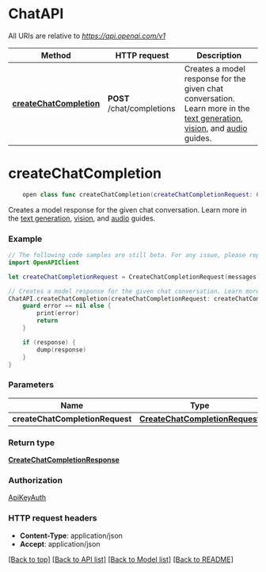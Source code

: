 # ChatAPI

All URIs are relative to *https://api.openai.com/v1*

Method | HTTP request | Description
------------- | ------------- | -------------
[**createChatCompletion**](ChatAPI.md#createchatcompletion) | **POST** /chat/completions | Creates a model response for the given chat conversation. Learn more in the [text generation](/docs/guides/text-generation), [vision](/docs/guides/vision), and [audio](/docs/guides/audio) guides. 


# **createChatCompletion**
```swift
    open class func createChatCompletion(createChatCompletionRequest: CreateChatCompletionRequest, completion: @escaping (_ data: CreateChatCompletionResponse?, _ error: Error?) -> Void)
```

Creates a model response for the given chat conversation. Learn more in the [text generation](/docs/guides/text-generation), [vision](/docs/guides/vision), and [audio](/docs/guides/audio) guides. 

### Example
```swift
// The following code samples are still beta. For any issue, please report via http://github.com/OpenAPITools/openapi-generator/issues/new
import OpenAPIClient

let createChatCompletionRequest = CreateChatCompletionRequest(messages: [ChatCompletionRequestMessage(content: "content_example", role: "role_example", name: "name_example", refusal: "refusal_example", audio: ChatCompletionRequestAssistantMessage_audio(id: "id_example"), toolCalls: [ChatCompletionMessageToolCall(id: "id_example", type: "type_example", function: ChatCompletionMessageToolCall_function(name: "name_example", arguments: "arguments_example"))], functionCall: ChatCompletionRequestAssistantMessage_function_call(arguments: "arguments_example", name: "name_example"), toolCallId: "toolCallId_example")], model: CreateChatCompletionRequest_model(), store: false, metadata: "TODO", frequencyPenalty: 123, logitBias: "TODO", logprobs: false, topLogprobs: 123, maxTokens: 123, maxCompletionTokens: 123, n: 123, modalities: ["modalities_example"], prediction: CreateChatCompletionRequest_prediction(type: "type_example", content: PredictionContent_content()), audio: CreateChatCompletionRequest_audio(voice: "voice_example", format: "format_example"), presencePenalty: 123, responseFormat: CreateChatCompletionRequest_response_format(type: "type_example", jsonSchema: ResponseFormatJsonSchema_json_schema(description: "description_example", name: "name_example", schema: "TODO", strict: false)), seed: 123, serviceTier: "serviceTier_example", stop: CreateChatCompletionRequest_stop(), stream: false, streamOptions: ChatCompletionStreamOptions(includeUsage: false), temperature: 123, topP: 123, tools: [ChatCompletionTool(type: "type_example", function: FunctionObject(description: "description_example", name: "name_example", parameters: "TODO", strict: false))], toolChoice: ChatCompletionToolChoiceOption(type: "type_example", function: AssistantsNamedToolChoice_function(name: "name_example")), parallelToolCalls: false, user: "user_example", functionCall: CreateChatCompletionRequest_function_call(name: "name_example"), functions: [ChatCompletionFunctions(description: "description_example", name: "name_example", parameters: "TODO")]) // CreateChatCompletionRequest | 

// Creates a model response for the given chat conversation. Learn more in the [text generation](/docs/guides/text-generation), [vision](/docs/guides/vision), and [audio](/docs/guides/audio) guides. 
ChatAPI.createChatCompletion(createChatCompletionRequest: createChatCompletionRequest) { (response, error) in
    guard error == nil else {
        print(error)
        return
    }

    if (response) {
        dump(response)
    }
}
```

### Parameters

Name | Type | Description  | Notes
------------- | ------------- | ------------- | -------------
 **createChatCompletionRequest** | [**CreateChatCompletionRequest**](CreateChatCompletionRequest.md) |  | 

### Return type

[**CreateChatCompletionResponse**](CreateChatCompletionResponse.md)

### Authorization

[ApiKeyAuth](../README.md#ApiKeyAuth)

### HTTP request headers

 - **Content-Type**: application/json
 - **Accept**: application/json

[[Back to top]](#) [[Back to API list]](../README.md#documentation-for-api-endpoints) [[Back to Model list]](../README.md#documentation-for-models) [[Back to README]](../README.md)

